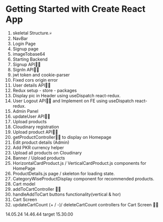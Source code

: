 # Getting Started with Create React App

1. skeletal Structure.💀
2. NavBar
3. Login Page
4. Signup page
5. imageTobase64
6. Starting Backend
7. Signup API👩‍🍳
8. SignIn API👩‍🍳
9. jwt token and cookie-parser
10. Fixed cors origin error
11. User details API👩‍🍳
12. Redux setup - store - packages
13. Display pic in Header using useDispatch react-redux.
14. User Logout API👩‍🍳 and Implement on FE using useDispatch react-redux.
15. Admin Panel
16. updateUser API👩‍🍳
17. Upload products
18. Cloudinary registration
19. Upload product API👩‍🍳
20. getProductController👩‍🍳 to display on Homepage
21. Edit product details (Admin)
22. Add PKR currency helper
23. Upload all products on Cloudinary
24. Banner / Upload products
25. HorizontalCardProduct.js / VerticalCardProduct.js components for HomePage
26. ProductDetails.js page / skeleton for loading state.
27. CategoryWiseProductDisplay component for recommended products.
28. Cart model
29. addToCartController 👩‍🍳
30. handleAddToCart buttons functionality(vertical & hor)
31. Cart Screen
32. updateCartCount (+ / -)/ deleteCartCount controllers for Cart Screen 👩‍🍳

14.05.24
14.46.44
target 15.30.00
